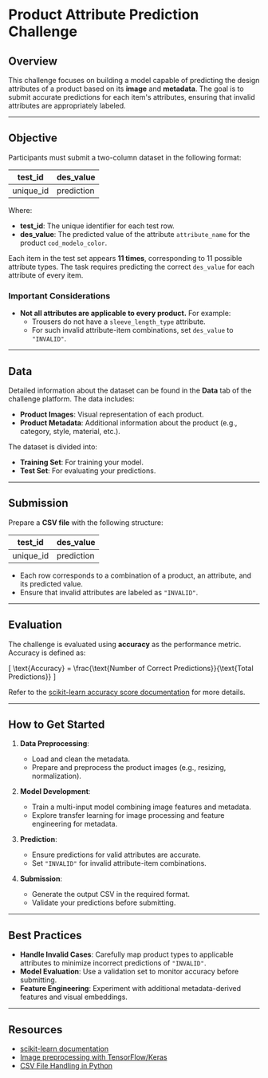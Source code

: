 # Product Attribute Prediction Challenge

## Overview

This challenge focuses on building a model capable of predicting the design attributes of a product based on its **image** and **metadata**. The goal is to submit accurate predictions for each item's attributes, ensuring that invalid attributes are appropriately labeled.

---

## Objective

Participants must submit a two-column dataset in the following format:

| test_id   | des_value   |
|-----------|-------------|
| unique_id | prediction  |

Where:

- **test_id**: The unique identifier for each test row.
- **des_value**: The predicted value of the attribute `attribute_name` for the product `cod_modelo_color`.

Each item in the test set appears **11 times**, corresponding to 11 possible attribute types. The task requires predicting the correct `des_value` for each attribute of every item.

### Important Considerations

- **Not all attributes are applicable to every product.**
  For example:
  - Trousers do not have a `sleeve_length_type` attribute.
  - For such invalid attribute-item combinations, set `des_value` to `"INVALID"`.

---

## Data

Detailed information about the dataset can be found in the **Data** tab of the challenge platform. The data includes:

- **Product Images**: Visual representation of each product.
- **Product Metadata**: Additional information about the product (e.g., category, style, material, etc.).

The dataset is divided into:
- **Training Set**: For training your model.
- **Test Set**: For evaluating your predictions.

---

## Submission

Prepare a **CSV file** with the following structure:

| test_id   | des_value   |
|-----------|-------------|
| unique_id | prediction  |

- Each row corresponds to a combination of a product, an attribute, and its predicted value.
- Ensure that invalid attributes are labeled as `"INVALID"`.

---

## Evaluation

The challenge is evaluated using **accuracy** as the performance metric. Accuracy is defined as:

\[
\text{Accuracy} = \frac{\text{Number of Correct Predictions}}{\text{Total Predictions}}
\]

Refer to the [scikit-learn accuracy score documentation](https://scikit-learn.org/stable/modules/generated/sklearn.metrics.accuracy_score.html) for more details.

---

## How to Get Started

1. **Data Preprocessing**:
   - Load and clean the metadata.
   - Prepare and preprocess the product images (e.g., resizing, normalization).

2. **Model Development**:
   - Train a multi-input model combining image features and metadata.
   - Explore transfer learning for image processing and feature engineering for metadata.

3. **Prediction**:
   - Ensure predictions for valid attributes are accurate.
   - Set `"INVALID"` for invalid attribute-item combinations.

4. **Submission**:
   - Generate the output CSV in the required format.
   - Validate your predictions before submitting.

---

## Best Practices

- **Handle Invalid Cases**: Carefully map product types to applicable attributes to minimize incorrect predictions of `"INVALID"`.
- **Model Evaluation**: Use a validation set to monitor accuracy before submitting.
- **Feature Engineering**: Experiment with additional metadata-derived features and visual embeddings.

---

## Resources

- [scikit-learn documentation](https://scikit-learn.org/)
- [Image preprocessing with TensorFlow/Keras](https://www.tensorflow.org/tutorials/images)
- [CSV File Handling in Python](https://pandas.pydata.org/docs/)

